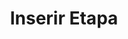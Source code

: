 ---
layout: encrypted
title: "Inserir Etapa"

encrypted: 53bca22ba7d3cadae278bc141307da73b3d1215e7f27a686bf224ecc4e019a43U2FsdGVkX19ovzzGbAxxLvBE/XHDKs3kB3eTlSYi+wlGjLyj4+ZArVRtRE+F2tVq+Wh3TVDl8FwFdD9yAaFJp99lreRUanQoAFvhlJOk3n3gc4I2cfQX7+mbXE0lqGin7oFnL2EbmtyVuS75vLdQBSl9T79P+AHhRgaRvbpLoLrbt9+/XVwwobKCDaCEkHTSQRVFblqQmYy4rQghQm97zs02WCmU1btzhlMLEdtXUiWvV/t6ITHI4g8kQonzsfkMAh8atHzhR99TAn1v7Zj/l+K6KYboNGc/am/usoHFH9X8GqCFr86xmcEoY8/xLKZzZ+H3yYaMYJDD+/Ep8w7aWQ==
---